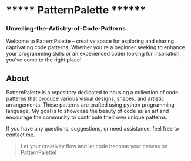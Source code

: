 #  *****    PatternPalette   ******
### Unveiling-the-Artistry-of-Code-Patterns

Welcome to PatternPalette – creative space for exploring and sharing captivating code patterns. Whether you're a beginner seeking to enhance your programming skills or an experienced coder looking for inspiration, you've come to the right place!

## About

PatternPalette is a repository dedicated to housing a collection of code patterns that produce various visual designs, shapes, and artistic arrangements. These patterns are crafted using python programming language. My goal is to showcase the beauty of code as an art and encourage the community to contribute their own unique patterns.


If you have any questions, suggestions, or need assistance, feel free to contact me.

> Let your creativity flow and let code become your canvas on PatternPalette!
